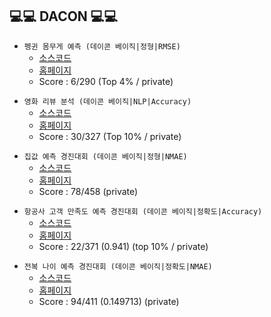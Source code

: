 ## 💻💻 DACON 💻💻

<p>
  
- `펭귄 몸무게 예측 (데이콘 베이직|정형|RMSE)`
  - [소스코드](https://github.com/younghoonNa/Penguin_Predict_DACON)
  - [홈페이지](https://dacon.io/competitions/official/235862/overview/description)
  - Score : 6/290 (Top 4% / private)
  
</p>

<p>
  
- `영화 리뷰 분석 (데이콘 베이직|NLP|Accuracy)`
  - [소스코드](https://github.com/younghoonNa/Movie_Review_DACON)
  - [홈페이지](https://dacon.io/competitions/official/235864/leaderboard)
  - Score : 30/327 (Top 10% / private)
  
</p>

<p>
  
- `집값 예측 경진대회 (데이콘 베이직|정형|NMAE)`
  - [소스코드](https://github.com/younghoonNa/Housing_value_DACON)
  - [홈페이지](https://dacon.io/competitions/official/235869/leaderboard#_=_)
  - Score : 78/458 (private)
  
</p>

<p>
  
- `항공사 고객 만족도 예측 경진대회 (데이콘 베이직|정확도|Accuracy)`
  - [소스코드](https://github.com/younghoonNa/DACON_Predicting-airline-customer-satisfaction.)
  - [홈페이지](https://dacon.io/competitions/official/235871/leaderboard)
  - Score : 22/371 (0.941) (top 10% / private)
  
</p>

<p>
  
- `전복 나이 예측 경진대회 (데이콘 베이직|정확도|NMAE)`
  - [소스코드](https://github.com/younghoonNa/DACON_Predict_Abalone_age)
  - [홈페이지](https://dacon.io/competitions/official/235877/overview/description)
  - Score : 94/411 (0.149713) (private)
  
</p>
